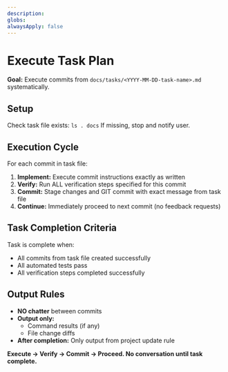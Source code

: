 ```yaml
---
description:
globs:
alwaysApply: false
---
```


# Execute Task Plan

**Goal:** Execute commits from `docs/tasks/<YYYY-MM-DD-task-name>.md` systematically.

## Setup
Check task file exists: `ls . docs`
If missing, stop and notify user.

## Execution Cycle
For each commit in task file:

1. **Implement:** Execute commit instructions exactly as written
2. **Verify:** Run ALL verification steps specified for this commit
3. **Commit:** Stage changes and GIT commit with exact message from task file
4. **Continue:** Immediately proceed to next commit (no feedback requests)

## Task Completion Criteria
Task is complete when:
- All commits from task file created successfully
- All automated tests pass
- All verification steps completed successfully

## Output Rules
- **NO chatter** between commits
- **Output only:**
  - Command results (if any)
  - File change diffs
- **After completion:** Only output from project update rule

**Execute → Verify → Commit → Proceed. No conversation until task complete.**
